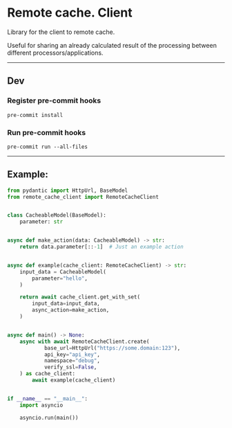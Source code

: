 # Remote cache. Client

Library for the client to remote cache.

Useful for sharing an already calculated result of the processing between different processors/applications.

---

## Dev

### Register pre-commit hooks

```shell
pre-commit install
```

### Run pre-commit hooks

```shell
pre-commit run --all-files
```

---

## Example:

```python
from pydantic import HttpUrl, BaseModel
from remote_cache_client import RemoteCacheClient


class CacheableModel(BaseModel):
    parameter: str


async def make_action(data: CacheableModel) -> str:
    return data.parameter[::-1]  # Just an example action


async def example(cache_client: RemoteCacheClient) -> str:
    input_data = CacheableModel(
        parameter="hello",
    )

    return await cache_client.get_with_set(
        input_data=input_data,
        async_action=make_action,
    )


async def main() -> None:
    async with await RemoteCacheClient.create(
            base_url=HttpUrl("https://some.domain:123"),
            api_key="api_key",
            namespace="debug",
            verify_ssl=False,
    ) as cache_client:
        await example(cache_client)


if __name__ == "__main__":
    import asyncio

    asyncio.run(main())
```
